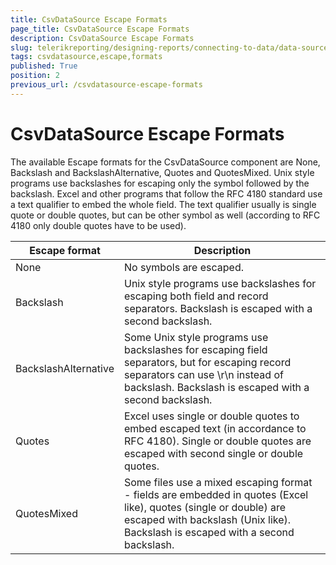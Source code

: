 ```yaml
---
title: CsvDataSource Escape Formats
page_title: CsvDataSource Escape Formats 
description: CsvDataSource Escape Formats
slug: telerikreporting/designing-reports/connecting-to-data/data-source-components/csvdatasource-component/csvdatasource-escape-formats
tags: csvdatasource,escape,formats
published: True
position: 2
previous_url: /csvdatasource-escape-formats
---
```

<style>
table th:first-of-type {
    width: 25%;
}
table th:nth-of-type(2) {
    width: 75%;
}
</style>

# CsvDataSource Escape Formats

The available Escape formats for the CsvDataSource component are None, Backslash and BackslashAlternative, Quotes and QuotesMixed. Unix style programs use backslashes for escaping only the symbol followed by the backslash. Excel and other programs that follow the RFC 4180 standard use a text qualifier to embed the whole field. The text qualifier usually is single quote or double quotes, but can be other symbol as well (according to RFC 4180 only double quotes have to be used). 

| Escape format | Description |
| ------ | ------ |
|None|No symbols are escaped.|
|Backslash|Unix style programs use backslashes for escaping both field and record separators. Backslash is escaped with a second backslash.|
|BackslashAlternative|Some Unix style programs use backslashes for escaping field separators, but for escaping record separators can use \r\n instead of backslash. Backslash is escaped with a second backslash.|
|Quotes|Excel uses single or double quotes to embed escaped text (in accordance to RFC 4180). Single or double quotes are escaped with second single or double quotes.|
|QuotesMixed|Some files use a mixed escaping format - fields are embedded in quotes (Excel like), quotes (single or double) are escaped with backslash (Unix like). Backslash is escaped with a second backslash.|

